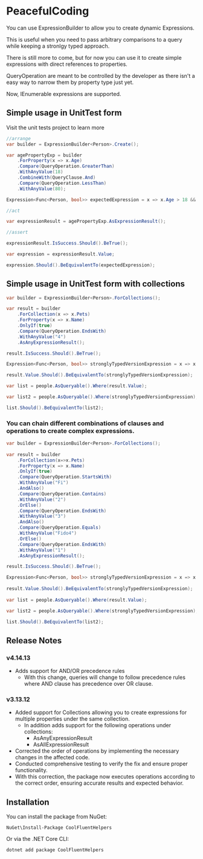 # PeacefulCoding

You can use ExpressionBuilder to allow you to create dynamic Expressions.

This is useful when you need to pass arbitrary comparisons to a query while keeping a stronlgy typed approach.

There is still more to come, but for now you can use it to create simple expressions with direct references to properties.

QueryOperation are meant to be controlled by the developer as there isn't a easy way to narrow them by property type just yet.

Now, IEnumerable expressions are supported.

## Simple usage in UnitTest form
Visit the unit tests project to learn more

```csharp
//arrange
var builder = ExpressionBuilder<Person>.Create();

var agePropertyExp = builder
    .ForProperty(x => x.Age)
    .Compare(QueryOperation.GreaterThan)
    .WithAnyValue(18)
    .CombineWith(QueryClause.And)
    .Compare(QueryOperation.LessThan)
    .WithAnyValue(80);

Expression<Func<Person, bool>> expectedExpression = x => x.Age > 18 && x.Age < 80;

//act

var expressionResult = agePropertyExp.AsExpressionResult();

//assert

expressionResult.IsSuccess.Should().BeTrue();

var expression = expressionResult.Value;

expression.Should().BeEquivalentTo(expectedExpression);

```

## Simple usage in UnitTest form with collections

```csharp
var builder = ExpressionBuilder<Person>.ForCollections();

var result = builder
    .ForCollection(x => x.Pets)
    .ForProperty(x => x.Name)
    .OnlyIf(true)
    .Compare(QueryOperation.EndsWith)
    .WithAnyValue("4")
    .AsAnyExpressionResult();

result.IsSuccess.Should().BeTrue();

Expression<Func<Person, bool>> stronglyTypedVersionExpression = x => x.Pets.Any(y => y.Name.EndsWith("4") );

result.Value.Should().BeEquivalentTo(stronglyTypedVersionExpression);

var list = people.AsQueryable().Where(result.Value);

var list2 = people.AsQueryable().Where(stronglyTypedVersionExpression);

list.Should().BeEquivalentTo(list2);
```

### You can chain different combinations of clauses and operations to create complex expressions.

```csharp
var builder = ExpressionBuilder<Person>.ForCollections();
            
var result = builder
    .ForCollection(x=>x.Pets)
    .ForProperty(x => x.Name)
    .OnlyIf(true)
    .Compare(QueryOperation.StartsWith)
    .WithAnyValue("Fi")
    .AndAlso()
    .Compare(QueryOperation.Contains)
    .WithAnyValue("2")
    .OrElse()
    .Compare(QueryOperation.EndsWith)
    .WithAnyValue("3")
    .AndAlso()
    .Compare(QueryOperation.Equals)
    .WithAnyValue("Fido4")
    .OrElse()
    .Compare(QueryOperation.EndsWith)
    .WithAnyValue("1")
    .AsAnyExpressionResult();

result.IsSuccess.Should().BeTrue();

Expression<Func<Person, bool>> stronglyTypedVersionExpression = x => x.Pets.Any(y=>y.Name.StartsWith("Fi") && y.Name.Contains("2") || y.Name.EndsWith("3") && y.Name.Equals("Fido4") || y.Name.EndsWith("1") );
            
result.Value.Should().BeEquivalentTo(stronglyTypedVersionExpression);
            
var list = people.AsQueryable().Where(result.Value);

var list2 = people.AsQueryable().Where(stronglyTypedVersionExpression);

list.Should().BeEquivalentTo(list2);

```

## Release Notes

### v4.14.13
- Adds support for AND/OR precedence rules
    - With this change, queries will change to follow precedence rules where AND clause has precedence over OR clause.

### v3.13.12
- Added support for Collections allowing you to create expressions for multiple properties under the same collection.
  - In addition adds support for the following operations under collections:
    - AsAnyExpressionResult
    - AsAllExpressionResult
- Corrected the order of operations by implementing the necessary changes in the affected code.
- Conducted comprehensive testing to verify the fix and ensure proper functionality.
- With this correction, the package now executes operations according to the correct order, ensuring accurate results and expected behavior.

## Installation

You can install the package from NuGet:

```
NuGet\Install-Package CoolFluentHelpers
```
Or via the .NET Core CLI:

```
dotnet add package CoolFluentHelpers
```